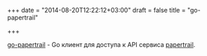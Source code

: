 +++
date = "2014-08-20T12:22:12+03:00"
draft = false
title = "go-papertrail"

+++

<p><a href="https://github.com/sourcegraph/go-papertrail">go-papertrail</a> - Go клиент для доступа к API сервиса <a href="https://papertrailapp.com/">papertrail</a>.</p>

